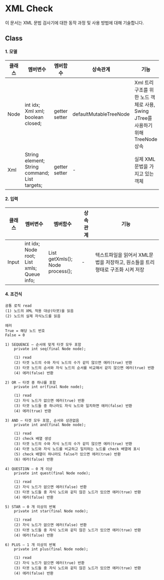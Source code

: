 # XML Check
이 문서는 XML 문법 검사기에 대한 동작 과정 및 사용 방법에 대해 기술합니다.

## Class

#### 1. 모델

| 클래스 | 멤버변수                                                     | 멤버함수           | 상속관계               | 기능                                                         |
| ------ | ------------------------------------------------------------ | ------------------ | ---------------------- | ------------------------------------------------------------ |
| Node   | int idx;<br />Xml xml;<br />boolean closed;                  | getter<br />setter | defaultMutableTreeNode | Xml 트리 구조를 위한 노드 객체로 사용, Swing JTree를 사용하기 위해 TreeNode 상속 |
| Xml    | String element;<br />String command;<br />List<String> targets; | getter<br />setter | -                      | 실제 XML 문법을 가지고 있는 객체                             |

#### 2. 입력

| 클래스 | 멤버변수                                                     | 멤버함수                                  | 상속관계 | 기능                                                         |
| ------ | ------------------------------------------------------------ | ----------------------------------------- | -------- | ------------------------------------------------------------ |
| Input  | int idx;<br />Node root;<br />List<Xml> xmls;<br />Queue<String> info; | List<Xml> getXmls();<br />Node process(); | -        | 텍스트파일을 읽어서 XML문법을 저장하고, 원소들을 트리형태로 구조화 시켜 저장 |

#### 4. 조건식

	공통 로직 read
	(1) 노드의 XML 적용 대상(타겟)을 읽음
	(2) 노드의 실제 자식노드를 읽음

	에러
	True = 해당 노드 번호
	False = 0

	1) SEQUENCE – 순서에 맞게 타겟 모두 포함
		private int seq(final Node node);

		(1) read
		(2) 타겟 노드의 수와 자식 노드의 수가 같지 않으면 에러(true) 반환
		(3) 타겟 노드의 순서와 자식 노드의 순서를 비교해서 같지 않으면 에러(true) 반환
		(4) 에러(false) 반환

	2) OR – 타겟 중 하나를 포함
		private int or(final Node node);

		(1) read
		(2) 자식 노드가 없으면 에러(true) 반환
		(3) 타겟 노드들 중 하나라도 자식 노드와 일치하면 에러(false) 반환
		(4) 에러(true) 반환
		
	3) AND – 타겟 모두 포함, 순서와 상관없음 
		private int and(final Node node);

		(1) read
		(2) check 배열 생성
		(3) 타겟 노드의 수와 자식 노드의 수가 같지 않으면 에러(true) 반환
		(4) 타겟 노드와 자식 노드를 비교하고 일치하는 노드를 check 배열에 표시
		(5) check 배열이 하나라도 false가 있으면 에러(true) 반환
		(6) 에러(false) 반환

	4) QUESTION – 0 개 이상
		private int quest(final Node node);

		(1) read
		(2) 자식 노드가 없으면 에러(false) 반환
		(3) 타겟 노드들 중 자식 노드와 같지 않은 노드가 있으면 에러(true) 반환
		(4) 에러(false) 반환

	5) STAR – 0 개 이상의 반복
		private int star(final Node node);
		
		(1) read
		(2) 자식 노드가 없으면 에러(false) 반환
		(3) 타겟 노드들 중 자식 노드와 같지 않은 노드가 있으면 에러(true) 반환
		(4) 에러(false) 반환

	6) PLUS – 1 개 이상의 반복
		private int plus(final Node node);

		(1) read
		(2) 자식 노드가 없으면 에러(true) 반환
		(3) 타겟 노드들 중 자식 노드와 같지 않은 노드가 있으면 에러(true) 반환
		(4) 에러(false) 반환